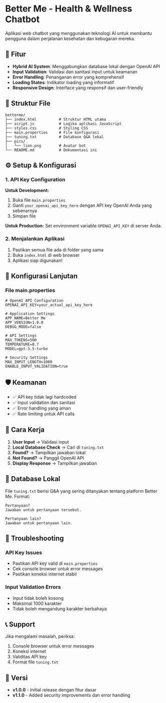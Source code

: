 # Better Me - Health & Wellness Chatbot

Aplikasi web chatbot yang menggunakan teknologi AI untuk membantu pengguna dalam perjalanan kesehatan dan kebugaran mereka.

## 🚀 Fitur

- **Hybrid AI System**: Menggabungkan database lokal dengan OpenAI API
- **Input Validation**: Validasi dan sanitasi input untuk keamanan
- **Error Handling**: Penanganan error yang komprehensif
- **Loading States**: Indikator loading yang informatif
- **Responsive Design**: Interface yang responsif dan user-friendly

## 📁 Struktur File

```
betterme/
├── index.html          # Struktur HTML utama
├── script.js           # Logika aplikasi JavaScript
├── styles.css          # Styling CSS
├── main.properties     # File konfigurasi
├── tuning.txt          # Database Q&A lokal
├── pics/
│   └── lion.png        # Avatar bot
└── README.md           # Dokumentasi ini
```

## ⚙️ Setup & Konfigurasi

### 1. API Key Configuration

**Untuk Development:**
1. Buka file `main.properties`
2. Ganti `your_openai_api_key_here` dengan API key OpenAI Anda yang sebenarnya
3. Simpan file

**Untuk Production:**
Set environment variable `OPENAI_API_KEY` di server Anda.

### 2. Menjalankan Aplikasi

1. Pastikan semua file ada di folder yang sama
2. Buka `index.html` di web browser
3. Aplikasi siap digunakan!

## 🔧 Konfigurasi Lanjutan

### File main.properties

```properties
# OpenAI API Configuration
OPENAI_API_KEY=your_actual_api_key_here

# Application Settings
APP_NAME=Better Me
APP_VERSION=1.0.0
DEBUG_MODE=false

# API Settings
MAX_TOKENS=500
TEMPERATURE=0.7
MODEL=gpt-3.5-turbo

# Security Settings
MAX_INPUT_LENGTH=1000
ENABLE_INPUT_VALIDATION=true
```

## 🛡️ Keamanan

- ✅ API key tidak lagi hardcoded
- ✅ Input validation dan sanitasi
- ✅ Error handling yang aman
- ✅ Rate limiting untuk API calls

## 🎯 Cara Kerja

1. **User Input** → Validasi input
2. **Local Database Check** → Cari di `tuning.txt`
3. **Found?** → Tampilkan jawaban lokal
4. **Not Found?** → Panggil OpenAI API
5. **Display Response** → Tampilkan jawaban

## 📝 Database Lokal

File `tuning.txt` berisi Q&A yang sering ditanyakan tentang platform Better Me. Format:
```
Pertanyaan?
Jawaban untuk pertanyaan tersebut.

Pertanyaan lain?
Jawaban untuk pertanyaan lain.
```

## 🐛 Troubleshooting

### API Key Issues
- Pastikan API key valid di `main.properties`
- Cek console browser untuk error messages
- Pastikan koneksi internet stabil

### Input Validation Errors
- Input tidak boleh kosong
- Maksimal 1000 karakter
- Tidak boleh mengandung karakter berbahaya

## 📞 Support

Jika mengalami masalah, periksa:
1. Console browser untuk error messages
2. Koneksi internet
3. Validitas API key
4. Format file `tuning.txt`

## 🔄 Versi

- **v1.0.0** - Initial release dengan fitur dasar
- **v1.1.0** - Added security improvements dan error handling
